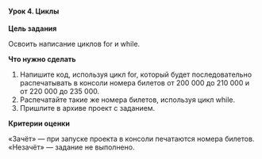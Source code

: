 #### Урок 4. Циклы

**Цель задания**

Освоить написание циклов for и while.

**Что нужно сделать**

1. Напишите код, используя цикл for, который будет последовательно распечатывать в консоли номера билетов от 200 000 до 210 000 и от 220 000 до 235 000.
2. Распечатайте такие же номера билетов, используя цикл while.
3. Пришлите в архиве проект с заданием.

**Критерии оценки**

«Зачёт» — при запуске проекта в консоли печатаются номера билетов.  
«Незачёт» — задание не выполнено.  
